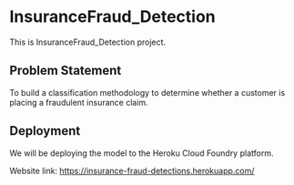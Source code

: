 # InsuranceFraud_Detection
This is InsuranceFraud_Detection project.
## Problem Statement
To build a classification methodology to determine whether a customer is placing a fraudulent insurance claim.

## Deployment
We will be deploying the model to the Heroku Cloud Foundry platform. 

Website link: https://insurance-fraud-detections.herokuapp.com/
